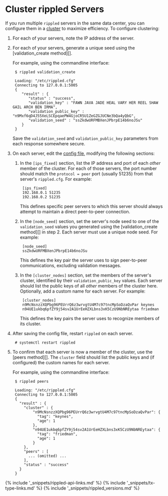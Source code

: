 # Cluster rippled Servers

If you run multiple `rippled` servers in the same data center, you can configure them in a [cluster](clustering.html) to maximize efficiency. To configure clustering:

1. For each of your servers, note the IP address of the server.

2. For each of your servers, generate a unique seed using the [validation_create method][].

    For example, using the commandline interface:

        $ rippled validation_create

        Loading: "/etc/rippled.cfg"
        Connecting to 127.0.0.1:5005
        {
           "result" : {
              "status" : "success",
              "validation_key" : "FAWN JAVA JADE HEAL VARY HER REEL SHAW GAIL ARCH BEN IRMA",
              "validation_public_key" : "n9Mxf6qD4J55XeLSCEpqaePW4GjoCR5U1ZeGZGJUCNe3bQa4yQbG",
              "validation_seed" : "ssZkdwURFMBXenJPbrpE14b6noJSu"
           }
        }

    Save the `validation_seed` and `validation_public_key` parameters from each response somewhere secure.

3. On each server, edit the [config file](https://github.com/ripple/rippled/blob/master/cfg/rippled-example.cfg), modifying the following sections:

    1. In the `[ips_fixed]` section, list the IP address and port of each _other_ member of the cluster. For each of those servers, the port number should match the `protocol = peer` port (usually 51235) from that server's `rippled.cfg`. For example:

            [ips_fixed]
            192.168.0.1 51235
            192.168.0.2 51235

        This defines specific peer servers to which this server should always attempt to maintain a direct peer-to-peer connection.

    2. In the `[node_seed]` section, set the server's node seed to one of the `validation_seed` values you generated using the [validation_create method][] in step 2. Each server must use a unique node seed. For example:

            [node_seed]
            ssZkdwURFMBXenJPbrpE14b6noJSu

        This defines the key pair the server uses to sign peer-to-peer communications, excluding validation messages.

    3. In the `[cluster_nodes]` section, set the members of the server's cluster, identified by their `validation_public_key` values. Each server should list the public keys of all _other_ members of the cluster here. Optionally, add a custom name for each server. For example:

            [cluster_nodes]
            n9McNsnzzXQPbg96PEUrrQ6z3wrvgtU4M7c97tncMpSoDzaQvPar keynes
            n94UE1ukbq6pfZY9j54sv2A1UrEeHZXLbns3xK5CzU9NbNREytaa friedman

        This defines the key pairs the server uses to recognize members of its cluster.

4. After saving the config file, restart `rippled` on each server.

        # systemctl restart rippled

5. To confirm that each server is now a member of the cluster, use the [peers method][]. The `cluster` field should list the public keys and (if configured) the custom names for each server.

    For example, using the commandline interface:

        $ rippled peers

        Loading: "/etc/rippled.cfg"
        Connecting to 127.0.0.1:5005
        {
          "result" : {
            "cluster" : {
                "n9McNsnzzXQPbg96PEUrrQ6z3wrvgtU4M7c97tncMpSoDzaQvPar": {
                  "tag": "keynes",
                  "age": 1
                },
                "n94UE1ukbq6pfZY9j54sv2A1UrEeHZXLbns3xK5CzU9NbNREytaa": {
                  "tag": "friedman",
                  "age": 1
                }
            },
            "peers" : [
              ... (omitted) ...
            ],
            "status" : "success"
          }
        }



<!--{# common link defs #}-->
{% include '_snippets/rippled-api-links.md' %}
{% include '_snippets/tx-type-links.md' %}
{% include '_snippets/rippled_versions.md' %}
